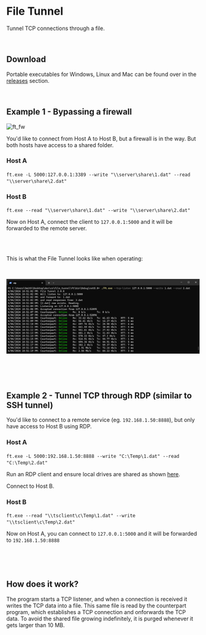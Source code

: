 # File Tunnel

Tunnel TCP connections through a file.

<br />

## Download
Portable executables for Windows, Linux and Mac can be found over in the [releases](https://github.com/fiddyschmitt/file_tunnel/releases) section.

<br />

## Example 1 - Bypassing a firewall

![ft_fw](img/ft_fw.png?raw=true "Bypass")

You'd like to connect from Host A to Host B, but a firewall is in the way. But both hosts have access to a shared folder.

### Host A
``ft.exe -L 5000:127.0.0.1:3389 --write "\\server\share\1.dat" --read "\\server\share\2.dat"``

### Host B
``ft.exe --read "\\server\share\1.dat" --write "\\server\share\2.dat"``

Now on Host A, connect the client to ``127.0.0.1:5000`` and it will be forwarded to the remote server.

<br />
<br />

This is what the File Tunnel looks like when operating:

<br />

![Screenshot](img/ft_rdp_screenshot.PNG?raw=true "Screenshot")

<br />
<br />
<br />

## Example 2 - Tunnel TCP through RDP (similar to SSH tunnel)

You'd like to connect to a remote service (eg. ``192.168.1.50:8888``), but only have access to Host B using RDP.

### Host A
``ft.exe -L 5000:192.168.1.50:8888 --write "C:\Temp\1.dat" --read "C:\Temp\2.dat"``

Run an RDP client and ensure local drives are shared as shown [here](https://github.com/fiddyschmitt/file_tunnel/assets/15338956/eb890310-47f5-4b46-9f74-471ec1735450).

Connect to Host B.

### Host B
``ft.exe --read "\\tsclient\c\Temp\1.dat" --write "\\tsclient\c\Temp\2.dat"``

Now on Host A, you can connect to `127.0.0.1:5000` and it will be forwarded to `192.168.1.50:8888`

<br />
<br />
<br />

## How does it work?
The program starts a TCP listener, and when a connection is received it writes the TCP data into a file. This same file is read by the counterpart program, which establishes a TCP connection and onforwards the TCP data.
To avoid the shared file growing indefinitely, it is purged whenever it gets larger than 10 MB.
